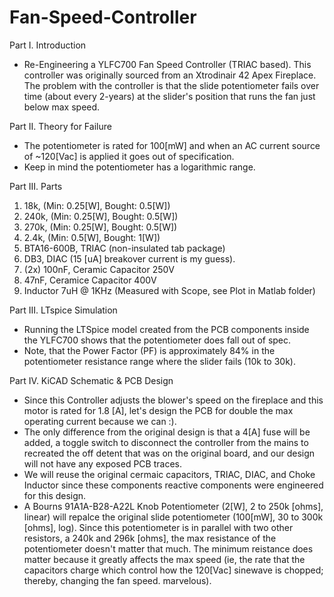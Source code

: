 # Fan-Speed-Controller

Part I. Introduction
   * Re-Engineering a YLFC700 Fan Speed Controller (TRIAC based). This controller was originally sourced from an Xtrodinair 42 Apex Fireplace. The problem with the controller is that the slide potentiometer fails over time (about every 2-years) at the slider's position that runs the fan just below max speed. 

Part II. Theory for Failure
   * The potentiometer is rated for 100[mW] and when an AC current source of ~120[Vac] is applied it goes out of specification. 
   * Keep in mind the potentiometer has a logarithmic range.

Part III. Parts
1. 18k,  (Min: 0.25[W], Bought: 0.5[W])
2. 240k, (Min: 0.25[W], Bought: 0.5[W])
3. 270k, (Min: 0.25[W], Bought: 0.5[W])
4. 2.4k, (Min: 0.5[W], Bought: 1[W])
5. BTA16-600B, TRIAC (non-insulated tab package)
6. DB3, DIAC (15 [uA] breakover current is my guess).
7. (2x) 100nF, Ceramic Capacitor 250V
8. 47nF, Ceramice Capacitor 400V
9. Inductor 7uH @ 1KHz (Measured with Scope, see Plot in Matlab folder)

Part III. LTspice Simulation
   * Running the LTSpice model created from the PCB components inside the YLFC700 shows that the potentiometer does fall out of spec. 
   * Note, that the Power Factor (PF) is approximately 84% in the potentiometer resistance range where the slider fails (10k to 30k).

Part IV. KiCAD Schematic & PCB Design
   * Since this Controller adjusts the blower's speed on the fireplace and this motor is rated for 1.8 [A], let's design the PCB for double the max operating current because we can :). 
   * The only difference from the original design is that a 4[A] fuse will be added, a toggle switch to disconnect the controller from the mains to recreated the off detent that was on the original board, and our design will not have any exposed PCB traces.
   * We will reuse the original cermaic capacitors, TRIAC, DIAC, and Choke Inductor since these components reactive components were engineered for this design.
   * A Bourns 91A1A-B28-A22L Knob Potentiometer (2[W], 2 to 250k [ohms], linear) will repalce the original slide potentiometer (100[mW], 30 to 300k [ohms], log). Since this potentiometer is in parallel with two other resistors, a 240k and 296k [ohms], the max resistance of the potentiometer doesn't matter that much. The minimum reistance does matter because it greatly affects the max speed (ie, the rate that the capacitors charge which control how the 120[Vac] sinewave is chopped; thereby, changing the fan speed. marvelous).
